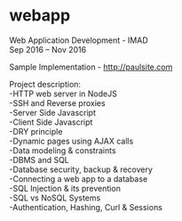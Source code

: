 # webapp

Web Application Development - IMAD <br />
Sep 2016 – Nov 2016 <br />

Sample Implementation - http://paulsite.com <br />

Project description: <br />
-HTTP web server in NodeJS <br />
-SSH and Reverse proxies <br />
-Server Side Javascript <br />
-Client Side Javascript <br />
-DRY principle <br />
-Dynamic pages using AJAX calls <br />
-Data modeling & constraints <br />
-DBMS and SQL <br />
-Database security, backup & recovery <br />
-Connecting a web app to a database <br />
-SQL Injection & its prevention <br />
-SQL vs NoSQL Systems <br />
-Authentication, Hashing, Curl & Sessions <br />
